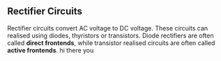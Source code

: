 ## Rectifier Circuits

Rectifier circuits convert AC voltage to DC voltage. These circuits can realised using diodes, thyristors or transistors.
Diode rectifiers are often called **direct frontends**, while transistor realised circuits are often called **active frontends**. hi there you
